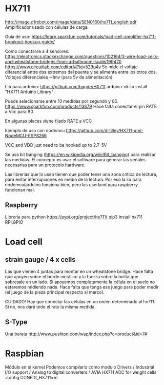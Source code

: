 # HX711
http://image.dfrobot.com/image/data/SEN0160/hx711_english.pdf
Amplificador usado con células de carga.

Guia de uso: https://learn.sparkfun.com/tutorials/load-cell-amplifier-hx711-breakout-hookup-guide/

Como conectarse a 4 sensores:
https://electronics.stackexchange.com/questions/102164/3-wire-load-cells-and-wheatstone-bridges-from-a-bathroom-scale/199470
https://www.circuitlab.com/editor/#?id=529u4v
Se mide el voltaje diferencial entre dos extremos del puente y se alimenta entre los otros dos.
Voltajes diferenciales ~1mv (para 5v de alimentación)

Lib para arduino:
https://github.com/bogde/HX711
arduino-cli lib install "HX711 Arduino Library"

Puede selecionarse entre 10 medidas por segundo y 80.
https://www.sparkfun.com/products/13879
Hace falta conectar el pin RATE a Vcc para 80

En algunas placas viene fijado RATE a VCC

Ejemplo de uso con nodemcu
https://github.com/d-tilley/HX711-and-NodeMCU-ESP8266


VCC and VDD just need to be hooked up to 2.7-5V

Se usa bit banging (https://en.wikipedia.org/wiki/Bit_banging) para realizar las medidas.
El concepto es usar el software para generar las señales necesarias para un protocolo hardware.


Las librerias que lo usen tienen que poder tener una zona crítica de lectura, para evitar interrupciones en medio de la lectura.
Por eso la lib para nodemcu/arduino funciona bien, pero las userland para raspberry funcionan mal.



## Raspberry
Librería para python
https://pypi.org/project/hx711/
pip3 install hx711 RPi.GPIO




# Load cell

## strain gauge / 4 x cells
Las que vienen 4 juntas para montar en un wheatstone bridge.
Hace falta que apoyen sobre el borde metálico y la fuerza sobre la bolita que sobresale en un lado.
Si apoyamos completamente la célula en el suelo no estaremos midiendo nada.
Hace falta que tenga ese juego para poder medir (el juego de la pieza principal respecto al marco).

CUIDADO! Hay que conectar las células en un orden determinado al hx711.
Si no, nos dará todo el rato la misma medida.

## S-Type
Una barata
http://www.pushton.com/wap/index.php?c=product&id=7#


# Raspbian
Módulo en el kernel
Podemos compilarlo como modulo
Drivers / Industrial I/O support / Analog to digital converters / AVIA HX711 ADC for weight cells
.config
CONFIG_HX711=m

